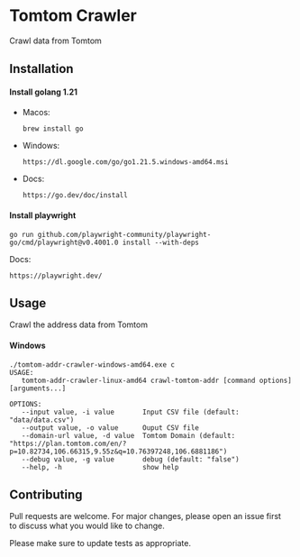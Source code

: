 
# Tomtom Crawler
Crawl data from Tomtom

## Installation
#### Install golang 1.21

- Macos:
  ```bash  
  brew install go
  ```  
- Windows:
  ```  
  https://dl.google.com/go/go1.21.5.windows-amd64.msi  
  ```  
- Docs:
  ```
  https://go.dev/doc/install
  ```

#### Install playwright

```  
go run github.com/playwright-community/playwright-go/cmd/playwright@v0.4001.0 install --with-deps  
```  
Docs:
```
https://playwright.dev/
```

## Usage

Crawl the address data from Tomtom

#### Windows

```shell  
./tomtom-addr-crawler-windows-amd64.exe c  
USAGE:
   tomtom-addr-crawler-linux-amd64 crawl-tomtom-addr [command options] [arguments...]

OPTIONS:
   --input value, -i value       Input CSV file (default: "data/data.csv")
   --output value, -o value      Ouput CSV file
   --domain-url value, -d value  Tomtom Domain (default: "https://plan.tomtom.com/en/?p=10.82734,106.66315,9.55z&q=10.76397248,106.6881186")
   --debug value, -g value       debug (default: "false")
   --help, -h                    show help
```  

## Contributing

Pull requests are welcome. For major changes, please open an issue first  
to discuss what you would like to change.

Please make sure to update tests as appropriate.
